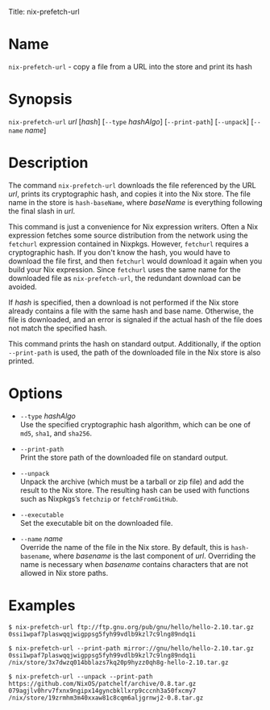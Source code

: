 Title: nix-prefetch-url

# Name

`nix-prefetch-url` - copy a file from a URL into the store and print its hash

# Synopsis

`nix-prefetch-url` *url* [*hash*]
  [`--type` *hashAlgo*]
  [`--print-path`]
  [`--unpack`]
  [`--name` *name*]

# Description

The command `nix-prefetch-url` downloads the file referenced by the URL
*url*, prints its cryptographic hash, and copies it into the Nix store.
The file name in the store is `hash-baseName`, where *baseName* is
everything following the final slash in *url*.

This command is just a convenience for Nix expression writers. Often a
Nix expression fetches some source distribution from the network using
the `fetchurl` expression contained in Nixpkgs. However, `fetchurl`
requires a cryptographic hash. If you don't know the hash, you would
have to download the file first, and then `fetchurl` would download it
again when you build your Nix expression. Since `fetchurl` uses the same
name for the downloaded file as `nix-prefetch-url`, the redundant
download can be avoided.

If *hash* is specified, then a download is not performed if the Nix
store already contains a file with the same hash and base name.
Otherwise, the file is downloaded, and an error is signaled if the
actual hash of the file does not match the specified hash.

This command prints the hash on standard output. Additionally, if the
option `--print-path` is used, the path of the downloaded file in the
Nix store is also printed.

# Options

  - `--type` *hashAlgo*  
    Use the specified cryptographic hash algorithm, which can be one of
    `md5`, `sha1`, and `sha256`.

  - `--print-path`  
    Print the store path of the downloaded file on standard output.

  - `--unpack`  
    Unpack the archive (which must be a tarball or zip file) and add the
    result to the Nix store. The resulting hash can be used with
    functions such as Nixpkgs’s `fetchzip` or `fetchFromGitHub`.

  - `--executable`  
    Set the executable bit on the downloaded file.

  - `--name` *name*  
    Override the name of the file in the Nix store. By default, this is
    `hash-basename`, where *basename* is the last component of *url*.
    Overriding the name is necessary when *basename* contains characters
    that are not allowed in Nix store paths.

# Examples

```console
$ nix-prefetch-url ftp://ftp.gnu.org/pub/gnu/hello/hello-2.10.tar.gz
0ssi1wpaf7plaswqqjwigppsg5fyh99vdlb9kzl7c9lng89ndq1i
```

```console
$ nix-prefetch-url --print-path mirror://gnu/hello/hello-2.10.tar.gz
0ssi1wpaf7plaswqqjwigppsg5fyh99vdlb9kzl7c9lng89ndq1i
/nix/store/3x7dwzq014bblazs7kq20p9hyzz0qh8g-hello-2.10.tar.gz
```

```console
$ nix-prefetch-url --unpack --print-path https://github.com/NixOS/patchelf/archive/0.8.tar.gz
079agjlv0hrv7fxnx9ngipx14gyncbkllxrp9cccnh3a50fxcmy7
/nix/store/19zrmhm3m40xxaw81c8cqm6aljgrnwj2-0.8.tar.gz
```

